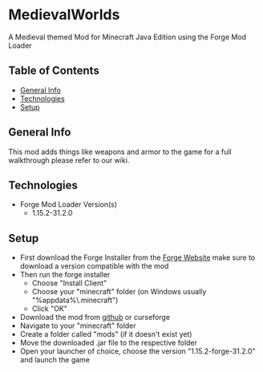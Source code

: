 # MedievalWorlds
A Medieval themed Mod for Minecraft Java Edition using the Forge Mod Loader

## Table of Contents
* [General Info](#general-info)
* [Technologies](#technologies)
* [Setup](#setup)

## General Info
This mod adds things like weapons and armor to the game
for a full walkthrough please refer to our wiki.

## Technologies
* Forge Mod Loader Version(s)
    * 1.15.2-31.2.0

## Setup
* First download the Forge Installer from the [Forge Website](https://files.minecraftforge.net/) make sure to download a version compatible with the mod
* Then run the forge installer 
    * Choose "Install Client"
    * Choose your "minecraft" folder (on Windows usually "%appdata%\\.minecraft") 
    * Click "OK"
* Download the mod from [github](https://github.com/jmb05/medievalworlds/releases) or curseforge
* Navigate to your "minecraft" folder
* Create a folder called "mods" (if it doesn't exist yet)
* Move the downloaded .jar file to the respective folder
* Open your launcher of choice, choose the version "1.15.2-forge-31.2.0" and launch the game
